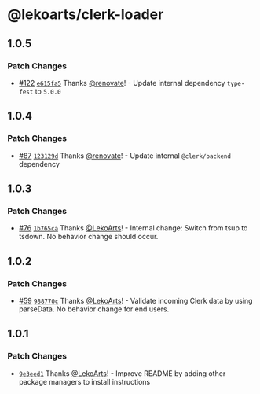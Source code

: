 # @lekoarts/clerk-loader

## 1.0.5

### Patch Changes

- [#122](https://github.com/LekoArts/astro-loaders/pull/122) [`e615fa5`](https://github.com/LekoArts/astro-loaders/commit/e615fa587cbf4eb7f8eb62cff02d90fb6e26fe56) Thanks [@renovate](https://github.com/apps/renovate)! - Update internal dependency `type-fest` to `5.0.0`

## 1.0.4

### Patch Changes

- [#87](https://github.com/LekoArts/astro-loaders/pull/87) [`123129d`](https://github.com/LekoArts/astro-loaders/commit/123129d8ae0adc3de25e0db7c1c30ae4451e338b) Thanks [@renovate](https://github.com/apps/renovate)! - Update internal `@clerk/backend` dependency

## 1.0.3

### Patch Changes

- [#76](https://github.com/LekoArts/astro-loaders/pull/76) [`1b765ca`](https://github.com/LekoArts/astro-loaders/commit/1b765cae75164526df93c110f6245f6957faf9f1) Thanks [@LekoArts](https://github.com/LekoArts)! - Internal change: Switch from tsup to tsdown. No behavior change should occur.

## 1.0.2

### Patch Changes

- [#59](https://github.com/LekoArts/astro-loaders/pull/59) [`988770c`](https://github.com/LekoArts/astro-loaders/commit/988770c04540e6c059693132937931335ee071ef) Thanks [@LekoArts](https://github.com/LekoArts)! - Validate incoming Clerk data by using parseData. No behavior change for end users.

## 1.0.1

### Patch Changes

- [`9e3eed1`](https://github.com/LekoArts/astro-loaders/commit/9e3eed1acf0c5ed76133f678589c019d34d1e213) Thanks [@LekoArts](https://github.com/LekoArts)! - Improve README by adding other package managers to install instructions
